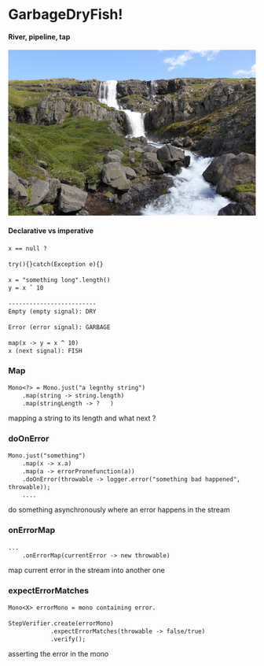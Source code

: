 # GarbageDryFish!

#### River, pipeline, tap
![bleiksa river iceland](bleiksa-river-waterfall-iceland.jpeg)

#### Declarative vs imperative
    x == null ?
    
    try(){}catch(Exception e){}
     
    x = "something long".length()
    y = x ˆ 10
    
    -------------------------
    Empty (empty signal): DRY
    
    Error (error signal): GARBAGE

    map(x -> y = x ^ 10)
    x (next signal): FISH
  
    
### Map
    Mono<?> = Mono.just("a legnthy string")
        .map(string -> string.length)
        .map(stringLength -> ?   )

mapping a string to its length and what next ? 
    
### doOnError
    Mono.just("something")
        .map(x -> x.a)
        .map(a -> errorPronefunction(a))
        .doOnError(throwable -> logger.error("something bad happened", throwable));
        ....

do something asynchronously where an error happens in the stream

### onErrorMap
    ...
        .onErrorMap(currentError -> new throwable)

map current error in the stream into another one 

### expectErrorMatches
    Mono<X> errorMono = mono containing error.
        
    StepVerifier.create(errorMono)
                .expectErrorMatches(throwable -> false/true)
                .verify();

asserting the error in the mono  

[//]: # (if eles filter empty)
[//]: # (doOnNext, Collection, Flux, filter, recursive <--> while)
[//]: # (pure functions)
